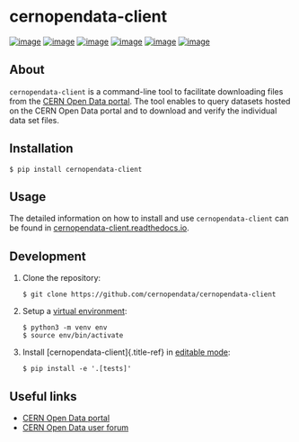 # cernopendata-client

[![image](https://img.shields.io/pypi/pyversions/cernopendata-client.svg)](https://pypi.org/pypi/cernopendata-client)
[![image](https://github.com/cernopendata/cernopendata-client/workflows/CI/badge.svg)](https://github.com/cernopendata/cernopendata-client/actions)
[![image](https://readthedocs.org/projects/cernopendata-client/badge/?version=latest)](https://cernopendata-client.readthedocs.io/en/latest/?badge=latest)
[![image](https://codecov.io/gh/cernopendata/cernopendata-client/branch/master/graph/badge.svg)](https://codecov.io/gh/cernopendata/cernopendata-client)
[![image](https://badges.gitter.im/Join%20Chat.svg)](https://gitter.im/cernopendata/opendata.cern.ch?utm_source=badge&utm_medium=badge&utm_campaign=pr-badge)
[![image](https://img.shields.io/github/license/cernopendata/cernopendata-client.svg)](https://github.com/cernopendata/cernopendata-client/blob/master/LICENSE)

## About

`cernopendata-client` is a command-line tool to facilitate downloading files
from the [CERN Open Data portal](http://opendata.cern.ch/). The tool enables to
query datasets hosted on the CERN Open Data portal and to download and verify
the individual data set files.

## Installation

```console
$ pip install cernopendata-client
```

## Usage

The detailed information on how to install and use `cernopendata-client` can be
found in
[cernopendata-client.readthedocs.io](https://cernopendata-client.readthedocs.io/en/latest/).

## Development

1. Clone the repository:

   ```console
   $ git clone https://github.com/cernopendata/cernopendata-client
   ```

2. Setup a [virtual environment](https://docs.python.org/3/library/venv.html):

   ```console
   $ python3 -m venv env
   $ source env/bin/activate
   ```

3. Install [cernopendata-client]{.title-ref} in
   [editable mode](https://setuptools.pypa.io/en/latest/userguide/development_mode.html):

   ```console
   $ pip install -e '.[tests]'
   ```

## Useful links

- [CERN Open Data portal](http://opendata.cern.ch/)
- [CERN Open Data user forum](https://opendata-forum.cern.ch/)
